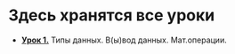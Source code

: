 # Здесь хранятся все уроки

- [__Урок 1.__](https://github.com/Lessvell/LessonsForQT/blob/main/1_Data_Types.ipynb) Типы данных. В(ы)вод данных. Мат.операции.

